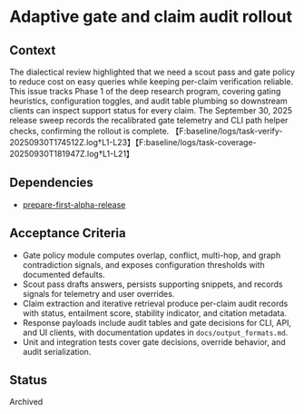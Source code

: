 # Adaptive gate and claim audit rollout

## Context
The dialectical review highlighted that we need a scout pass and gate policy to
reduce cost on easy queries while keeping per-claim verification reliable. This
issue tracks Phase 1 of the deep research program, covering gating heuristics,
configuration toggles, and audit table plumbing so downstream clients can
inspect support status for every claim. The September 30, 2025 release sweep
records the recalibrated gate telemetry and CLI path helper checks, confirming
the rollout is complete.
【F:baseline/logs/task-verify-20250930T174512Z.log†L1-L23】【F:baseline/logs/task-coverage-20250930T181947Z.log†L1-L21】

## Dependencies
- [prepare-first-alpha-release](prepare-first-alpha-release.md)

## Acceptance Criteria
- Gate policy module computes overlap, conflict, multi-hop, and graph
  contradiction signals, and exposes configuration thresholds with documented
  defaults.
- Scout pass drafts answers, persists supporting snippets, and records signals
  for telemetry and user overrides.
- Claim extraction and iterative retrieval produce per-claim audit records with
  status, entailment score, stability indicator, and citation metadata.
- Response payloads include audit tables and gate decisions for CLI, API, and
  UI clients, with documentation updates in `docs/output_formats.md`.
- Unit and integration tests cover gate decisions, override behavior, and audit
  serialization.

## Status
Archived
